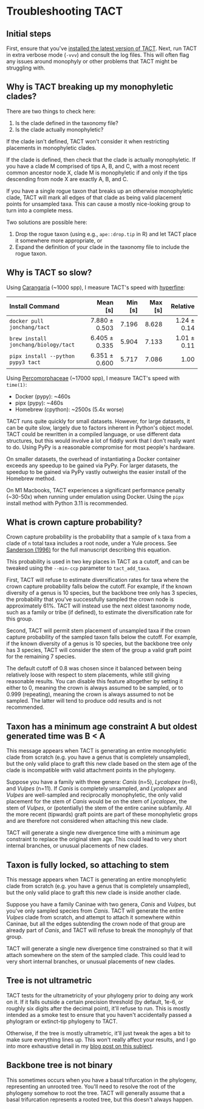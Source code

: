 # Troubleshooting TACT

## Initial steps

First, ensure that you've [installed the latest version of TACT](install.md). Next, run TACT in extra verbose mode (`-vvv`) and consult the log files. This will often flag any issues around monophyly or other problems that TACT might be struggling with.

## Why is TACT breaking up my monophyletic clades?

There are two things to check here:

1. Is the clade defined in the taxonomy file?
2. Is the clade actually monophyletic?

If the clade isn't defined, TACT won't consider it when restricting placements in monophyletic clades.

If the clade is defined, then check that the clade is actually monophyletic. If you have a clade M comprised of tips A, B, and C, with a most recent common ancestor node X, clade M is monophyletic if and only if the tips descending from node X are exactly A, B, and C.

If you have a single rogue taxon that breaks up an otherwise monophyletic clade, TACT will mark all edges of that clade as being valid placement points for unsampled taxa. This can cause a mostly nice-looking group to turn into a complete mess.

Two solutions are possible here:

1. Drop the rogue taxon (using e.g., `ape::drop.tip` in R) and let TACT place it somewhere more appropriate, or
2. Expand the definition of your clade in the taxonomy file to include the rogue taxon.

## Why is TACT so slow?

Using [Carangaria](https://fishtreeoflife.org/taxonomy/series/Carangaria/) (~1000 spp), I measure TACT's speed with [hyperfine](https://github.com/sharkdp/hyperfine):

| Install Command | Mean [s] | Min [s] | Max [s] | Relative |
|:---|---:|---:|---:|---:|
| `docker pull jonchang/tact` | 7.880 ± 0.503 | 7.196 | 8.628 | 1.24 ± 0.14 |
| `brew install jonchang/biology/tact` | 6.405 ± 0.335 | 5.904 | 7.133 | 1.01 ± 0.11 |
| `pipx install --python pypy3 tact` | 6.351 ± 0.600 | 5.717 | 7.086 | 1.00 |

Using [Percomorphaceae](https://fishtreeoflife.org/taxonomy/subdivision/Percomorphaceae/) (~17000 spp), I measure TACT's speed with `time(1)`:

* Docker (pypy): ~460s
* pipx (pypy): ~460s
* Homebrew (cpython): ~2500s (5.4x worse)

TACT runs quite quickly for small datasets. However, for large datasets, it can be quite slow, largely due to factors inherent in Python's object model. TACT could be rewritten in a compiled language, or use different data structures, but this would involve a lot of fiddly work that I don't really want to do. Using PyPy is a reasonable compromise for most people's hardware.

On smaller datasets, the overhead of instantiating a Docker container exceeds any speedup to be gained via PyPy. For larger datasets, the speedup to be gained via PyPy vastly outweighs the easier install of the Homebrew method.

On M1 Macbooks, TACT experiences a significant performance penalty (~30-50x) when running under emulation using Docker. Using the `pipx` install method with Python 3.11 is recommended.

## What is crown capture probability?

Crown capture probability is the probability that a sample of `k` taxa from a clade of `n` total taxa includes a root node, under a Yule process. See [Sanderson (1996)](https://doi.org/10.1093/sysbio/45.2.168) for the full manuscript describing this equation.

This probability is used in two key places in TACT as a cutoff, and can be tweaked using the `--min-ccp` parameter to `tact_add_taxa`.

First, TACT will refuse to estimate diversification rates for taxa where the crown capture probability falls below the cutoff. For example, if the known diversity of a genus is 10 species, but the backbone tree only has 3 species, the probability that you've successfully sampled the crown node is approximately 61%. TACT will instead use the next oldest taxonomy node, such as a family or tribe (if defined), to estimate the diversification rate for this group.

Second, TACT will permit stem placement of unsampled taxa if the crown capture probability of the sampled taxon falls below the cutoff. For example, if the known diversity of a genus is 10 species, but the backbone tree only has 3 species, TACT will consider the stem of the group a valid graft point for the remaining 7 species.

The default cutoff of 0.8 was chosen since it balanced between being relatively loose with respect to stem placements, while still giving reasonable results. You can disable this feature altogether by setting it either to 0, meaning the crown is always assumed to be sampled, or to 0.999 (repeating), meaning the crown is always assumed to not be sampled. The latter will tend to produce odd results and is not recommended.

## Taxon has a minimum age constraint A but oldest generated time was B < A

This message appears when TACT is generating an entire monophyletic clade from scratch (e.g. you have a genus that is completely unsampled), but the only valid place to graft this new clade based on the stem age of the clade is incompatible with valid attachment points in the phylogeny.

Suppose you have a family with three genera: _Canis_ (n=5), _Lycalopex_ (n=6), and _Vulpes_ (n=11). If _Canis_ is completely unsampled, and _Lycalopex_ and _Vulpes_ are well-sampled and reciprocally monophyletic, the only valid placement for the stem of _Canis_ would be on the stem of _Lycalopex_, the stem of _Vulpes_, or (potentially) the stem of the entire canine subfamily. All the more recent (tipwards) graft points are part of these monophyletic grops and are therefore not considered when attaching this new clade.

TACT will generate a single new divergence time with a minimum age constraint to replace the original stem age. This could lead to very short internal branches, or unusual placements of new clades.

## Taxon is fully locked, so attaching to stem

This message appears when TACT is generating an entire monophyletic clade from scratch (e.g. you have a genus that is completely unsampled), but the only valid place to graft this new clade is inside another clade.

Suppose you have a family Caninae with two genera, _Canis_ and _Vulpes_, but you've only sampled species from _Canis_. TACT will generate the entire _Vulpes_ clade from scratch, and attempt to attach it somewhere within Caninae, but all the edges subtending the crown node of that group are already part of _Canis_, and TACT will refuse to break the monophyly of that group.

TACT will generate a single new divergence time constrained so that it will attach somewhere on the stem of the sampled clade. This could lead to very short internal branches, or unusual placements of new clades.

## Tree is not ultrametric

TACT tests for the ultrametricity of your phylogeny prior to doing any work on it. If it falls outside a certain precision threshold (by default, 1e-6, or roughly six digits after the decimal point), it'll refuse to run. This is mostly intended as a smoke test to ensure that you haven't accidentally passed a phylogram or extinct-tip phylogeny to TACT.

Otherwise, if the tree is mostly ultrametric, it'll just tweak the ages a bit to make sure everything lines up. This won't really affect your results, and I go into more exhaustive detail in my [blog post on this subject](https://jonathanchang.org/blog/three-ways-to-check-and-fix-ultrametric-phylogenies/).

## Backbone tree is not binary

This sometimes occurs when you have a basal trifurcation in the phylogeny, representing an unrooted tree. You'll need to resolve the root of the phylogeny somehow to root the tree. TACT will generally assume that a basal trifurcation represents a rooted tree, but this doesn't always happen.

